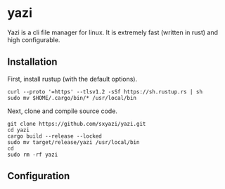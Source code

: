 # yazi

Yazi is a cli file manager for linux. It is extremely fast (written in rust) and high configurable.

## Installation

First, install rustup (with the default options).

```shell
curl --proto '=https' --tlsv1.2 -sSf https://sh.rustup.rs | sh
sudo mv $HOME/.cargo/bin/* /usr/local/bin
```

Next, clone and compile source code.
```shell
git clone https://github.com/sxyazi/yazi.git
cd yazi
cargo build --release --locked
sudo mv target/release/yazi /usr/local/bin
cd
sudo rm -rf yazi
```

## Configuration
